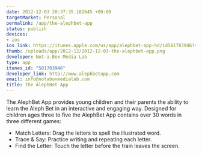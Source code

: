 ```yaml
--- 
date: 2012-12-03 20:37:35.182645 +00:00
targetMarket: Personal
permalink: /app/the-alephbet-app
status: publish
devices: 
- ios
ios_link: https://itunes.apple.com/us/app/alephbet-app-hd/id581783946?mt=8&uo=4
thumb: /uploads/app/2012-12/2012-12-03-the-alephbet-app.png
developer: Not-a-Box Media Lab
type: app
itunes_id: "581783946"
developer_link: http://www.alephbetapp.com
email: info@notaboxmedialab.com
title: The AlephBet App
---
```


The AlephBet App provides young children and their parents the ability to learn the Aleph Bet in an interactive and engaging way. Designed for children ages three to five the AlephBet App contains over 30 words in three different games:

- Match Letters: Drag the letters to spell the illustrated word.                   
- Trace & Say: Practice writing and repeating each letter.                   
- Find the Letter: Touch the letter before the train leaves the screen.
